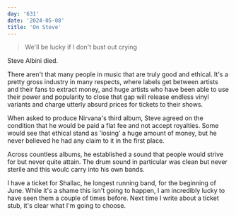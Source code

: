```yaml
---
day: '631'
date: '2024-05-08'
title: 'On Steve'
---
```


> We'll be lucky if I don't bust out crying

Steve Albini died.

There aren't that many people in music that are truly good and ethical. It's a pretty gross industry in many respects, where labels get between artists and their fans to extract money, and huge artists who have been able to use their power and popularity to close that gap will release endless vinyl variants and charge utterly absurd prices for tickets to their shows.

When asked to produce Nirvana's third album, Steve agreed on the condition that he would be paid a flat fee and not accept royalties. Some would see that ethical stand as 'losing' a huge amount of money, but he never believed he had any claim to it in the first place.

Across countless albums, he established a sound that people would strive for but never quite attain. The drum sound in particular was clean but never sterile and this woulc carry into his own bands.

I have a ticket for Shallac, he longest running band, for the beginning of June. While it's a shame this isn't going to happen, I am incredibly lucky to have seen them a couple of times before. Next time I write about a ticket stub, it's clear what I'm going to choose.
